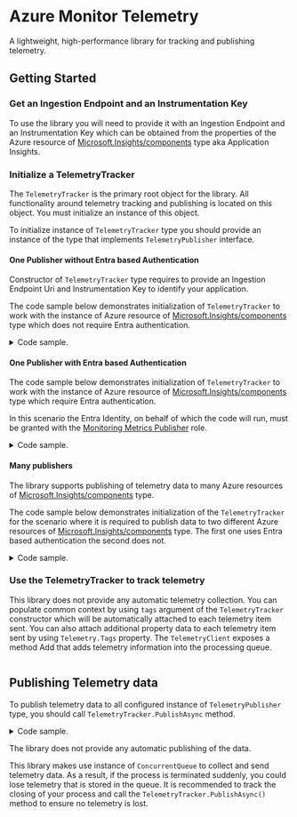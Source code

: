 # Azure Monitor Telemetry

A lightweight, high-performance library for tracking and publishing telemetry.

## Getting Started

### Get an Ingestion Endpoint and an Instrumentation Key

To use the library you will need to provide it with an Ingestion Endpoint and an Instrumentation Key which can be obtained from the properties of the Azure resource of [Microsoft.Insights/components][AzureInsightsComponentsResource] type aka Application Insights. 

### Initialize a TelemetryTracker

The `TelemetryTracker` is the primary root object for the library.
All functionality around telemetry tracking and publishing is located on this object.
You must initialize an instance of this object.

To initialize instance of `TelemetryTracker` type you should provide an instance of the type that implements `TelemetryPublisher` interface.

#### One Publisher without Entra based Authentication

Constructor of `TelemetryTracker` type requires to provide an Ingestion Endpoint Uri and Instrumentation Key to identify your application.

The code sample below demonstrates initialization of `TelemetryTracker` to work with the instance of Azure resource of [Microsoft.Insights/components][AzureInsightsComponentsResource] type which does not require Entra authentication.

<details>
  <summary>Code sample.</summary>

```C#
using Azure.Monitor.Telemetry;
using Azure.Monitor.Telemetry.Publish;

// create an HTTP Client for telemetry publisher
using var httpClient = new HttpClient();

// create telemetry publisher
var telemetryPublisher = new HttpTelemetryPublisher
(
	httpClient,
	new Uri("INSERT INGESTION ENDPOINT HERE"),
	new Guid("INSERT INSTRUMENTATION KEY HERE")
);

// create telemetry tracker
var telemetryTracker = new TelemetryTracker(telemetryPublishers: telemetryPublisher);
```
</details>

#### One Publisher with Entra based Authentication

The code sample below demonstrates initialization of `TelemetryTracker` to work with the instance of Azure resource of [Microsoft.Insights/components][AzureInsightsComponentsResource] type which require Entra authentication.

In this scenario the Entra Identity, on behalf of which the code will run, must be granted with the [Monitoring Metrics Publisher](https://learn.microsoft.com/azure/role-based-access-control/built-in-roles/monitor#monitoring-metrics-publisher) role.

<details>
  <summary>Code sample.</summary>

```C#
using Azure.Identity;
using Azure.Monitor.Telemetry;
using Azure.Monitor.Telemetry.Publish;

// create an HTTP Client for telemetry publisher
using var httpClient = new HttpClient();

// create authorization token source
var tokenCredential = new DefaultAzureCredential();

// create telemetry publisher
var telemetryPublisher = new HttpTelemetryPublisher
(
	telemetrySenderHttpClient,
	new Uri("INSERT INGESTION ENDPOINT HERE"),
	new Guid("INSERT INSTRUMENTATION KEY HERE"),
	async (cancellationToken) =>
	{
		var tokenRequestContext = new TokenRequestContext(HttpTelemetrySender.AuthorizationScopes);

		var token = await tokenCredential.GetTokenAsync(tokenRequestContext, cancellationToken);

		return new BearerToken(token.Token, token.ExpiresOn);
	}
);

// create telemetry tracker
var telemetryTracker = new TelemetryTracker(telemetryPublishers: telemetryPublisher);
```
</details>

#### Many publishers

The library supports publishing of telemetry data to many Azure resources of [Microsoft.Insights/components][AzureInsightsComponentsResource] type.

The code sample below demonstrates initialization of the `TelemetryTracker` for the scenario where it is required to publish data to two different Azure resources of [Microsoft.Insights/components][AzureInsightsComponentsResource] type.
The first one uses Entra based authentication the second does not.

<details>
  <summary>Code sample.</summary>

```C#
using Azure.Identity;
using Azure.Monitor.Telemetry;
using Azure.Monitor.Telemetry.Publish;

// create an HTTP Client for telemetry publisher
using var httpClient = new HttpClient();

// create authorization token source
var tokenCredential = new DefaultAzureCredential();

// create first telemetry publisher
var firstTelemetryPublisher = new HttpTelemetryPublisher
(
	telemetrySenderHttpClient,
	new Uri("INSERT HERE: INGESTION ENDPOINT FOR FIRST"),
	new Guid("INSERT HERE: INSTRUMENTATION FOR FIRST"),
	async (cancellationToken) =>
	{
		var tokenRequestContext = new TokenRequestContext(HttpTelemetrySender.AuthorizationScopes);

		var token = await tokenCredential.GetTokenAsync(tokenRequestContext, cancellationToken);

		return new BearerToken(token.Token, token.ExpiresOn);
	}
);

// create second telemetry publisher
var secondTelemetryPublisher = new HttpTelemetryPublisher
(
	httpClient,
	new Uri("INSERT INGESTION ENDPOINT HERE"),
	new Guid("INSERT INSTRUMENTATION KEY HERE")
);

// create telemetry tracker
var telemetryTracker = new TelemetryTracker(telemetryPublishers: firstTelemetryPublisher, secondTelemetryPublisher);
```
</details>

### Use the TelemetryTracker to track telemetry

This library does not provide any automatic telemetry collection.
You can populate common context by using `tags` argument of the `TelemetryTracker` constructor which will be automatically attached to each telemetry item sent. You can also attach additional property data to each telemetry item sent by using `Telemetry.Tags` property. The `TelemetryClient` exposes a method Add that adds telemetry information into the processing queue.

```C#


``` 

## Publishing Telemetry data

To publish telemetry data to all configured instance of `TelemetryPublisher` type, you should call `TelemetryTracker.PublishAsync` method.

<details>
  <summary>Code sample.</summary>

```C#

// create telemetry tracker
await telemetryTracker.PublishAsync(cancellationToken);

```
</details>

The library does not provide any automatic publishing of the data. 

This library makes use instance of `ConcurrentQueue` to collect and send telemetry data.
As a result, if the process is terminated suddenly, you could lose telemetry that is stored in the queue.
It is recommended to track the closing of your process and call the `TelemetryTracker.PublishAsync()` method to ensure no telemetry is lost.


[AzureInsightsComponentsResource]: https://learn.microsoft.com/azure/templates/microsoft.insights/components